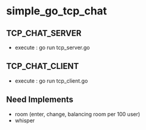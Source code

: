 # simple_go_tcp_chat

## TCP_CHAT_SERVER
* execute : go run tcp_server.go  

## TCP_CHAT_CLIENT
* execute : go run tcp_client.go  

## Need Implements
* room (enter, change, balancing room per 100 user)
* whisper
